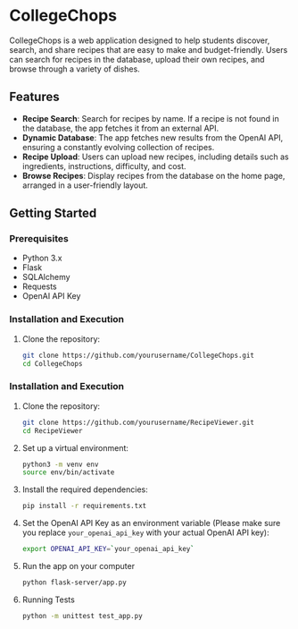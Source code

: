 # CollegeChops

CollegeChops is a web application designed to help students discover, search, and share recipes that are easy to make and budget-friendly. Users can search for recipes in the database, upload their own recipes, and browse through a variety of dishes.

## Features

- **Recipe Search**: Search for recipes by name. If a recipe is not found in the database, the app fetches it from an external API.
- **Dynamic Database**: The app fetches new results from the OpenAI API, ensuring a constantly evolving collection of recipes.
- **Recipe Upload**: Users can upload new recipes, including details such as ingredients, instructions, difficulty, and cost.
- **Browse Recipes**: Display recipes from the database on the home page, arranged in a user-friendly layout.

## Getting Started

### Prerequisites

- Python 3.x
- Flask
- SQLAlchemy
- Requests
- OpenAI API Key

### Installation and Execution

1. Clone the repository:
   ```bash
   git clone https://github.com/yourusername/CollegeChops.git
   cd CollegeChops

### Installation and Execution

1. Clone the repository:
   ```bash
   git clone https://github.com/yourusername/RecipeViewer.git
   cd RecipeViewer
1. Set up a virtual environment:
   ```bash
   python3 -m venv env
   source env/bin/activate
1. Install the required dependencies:
   ```bash
   pip install -r requirements.txt
1. Set the OpenAI API Key as an environment variable (Please make sure you replace `your_openai_api_key` with your actual OpenAI API key):
   ```bash
   export OPENAI_API_KEY=`your_openai_api_key`
   
1. Run the app on your computer
   ```bash
   python flask-server/app.py
1. Running Tests
   ```bash
   python -m unittest test_app.py
